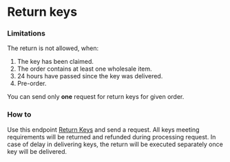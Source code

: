 # Return keys

### Limitations

The return is not allowed, when:

1. The key has been claimed.
2. The order contains at least one wholesale item.
3. 24 hours have passed since the key was delivered.
4. Pre-order.

You can send only **one** request for return keys for given order.

### How to

Use this endpoint [Return Keys](../api/order/v2/README.md#return-keys) and send a request.
All keys meeting requirements will be returned and refunded during processing request.
In case of delay in delivering keys, the return will be executed separately once key will be delivered.